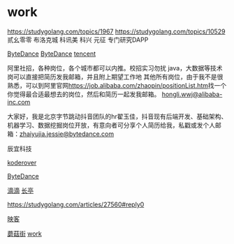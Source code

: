 # work

<https://studygolang.com/topics/1967>
<https://studygolang.com/topics/10529>
贰幺零零
布洛克城 科讯美 科兴 元征 专门研究DAPP

[ByteDance](https://github.com/wolverinn/Waking-Up)
[ByteDance](https://studygolang.com/topics/11004)
[tencent](https://studygolang.com/topics/10678#commentForm)

阿里社招，各种岗位，各个城市都可以内推。校招实习勿扰
java，大数据等技术岗可以直接把简历发我邮箱，并且附上期望工作地
其他所有岗位，由于我不是很熟悉，可以到阿里官网<https://job.alibaba.com/zhaopin/positionList.htm>找一个你觉得最合适最想去的岗位，然后和简历一起发我邮箱。
hongli.wwj@alibaba-inc.com

大家好，我是北京字节跳动抖音团队的hr翟玉佳，抖音现有后端开发、基础架构、机器学习、数据挖掘岗位开放，有意向者可分享个人简历给我，私戳或发个人邮箱：zhaiyujia.jessie@bytedance.com

辰宜科技

[koderover](https://www.koderover.com/)

[ByteDance](https://mp.weixin.qq.com/s?__biz=MzU0MzQ5MDA0Mw==&mid=2247489529&idx=1&sn=2757ebfbfdd2e0c462877b1cb5c688d8&chksm=fb0bfd6dcc7c747be3746e3862723b62aab823e07f1f777fdc97ef651c160597cf2accc1ca2d&mpshare=1&scene=1&srcid=&sharer_sharetime=1584757756691&sharer_shareid=be082b9b55860bca135c279cbeb97d77&key=9e4d10ee3ad30392e53f545b5fa35a1ecb2b0abd5b8ad55b9fc3f07d48638d520dac267e7b2b2e8e54f4f8b04977667aaf7bc2baac3b958cb8a991e95ac868c352f7755f95de60a07538bbacdf31bf61&ascene=1&uin=MjYyMTk4OTk4NA%3D%3D&devicetype=Windows+10&version=62080079&lang=zh_CN&exportkey=ARQ%2Br667pSkarNCsj6V74CU%3D&pass_ticket=YK36%2BH06TDdcRIjydd4a0IWn77JFY2wrWFRoMr1L8JPILPr5gLeGqGNghnA%2B3Spe)

[滴滴](https://studygolang.com/topics/11150?fr=sidebar)
[长亭](https://studygolang.com/topics/11159#reply0)

<https://studygolang.com/articles/27560#reply0>

[映客](https://mp.weixin.qq.com/s?__biz=MzIzMjA5OTc3OQ==&mid=2652941902&idx=1&sn=85137e28606a89c3b648dee790928fce&chksm=f34e14e2c4399df44a09f23421240e674faa53c9efa9cdebfe7b2e1e4e502b5500e02c2aa9fa&scene=126&sessionid=1585729482&key=f3de4429a3d2309849215f6f9931be4834b45e769258c7b2fb0a151e3ffd08c8ebb991755a01a94d6679aebc253aceef2602fbb7255369d26bd3e756012d78078ea11effe82eedf1c9d48f14584e4808&ascene=1&uin=MjYyMTk4OTk4NA%3D%3D&devicetype=Windows+10&version=62080079&lang=zh_CN&exportkey=AWnzRuL7aee9pG%2BG5dojSPk%3D&pass_ticket=9QMCzdbuzL%2BKTgqt43ChCnTzzHZ57sYBqR7An3b4Yl0CiUB4ueDr0sii2Lkv6aXe)

[蘑菇街](https://github.com/AobingJava/JavaFamily)
[work](https://github.com/CyC2018/CS-Notes)
